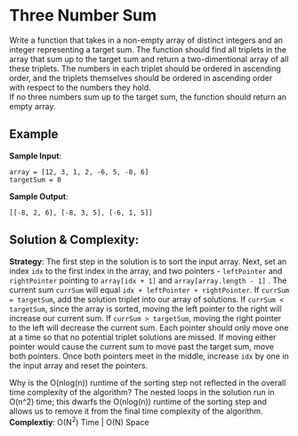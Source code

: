 # Three Number Sum  
Write a function that takes in a non-empty array of distinct integers and an integer representing a target sum. The function should find all triplets in the array that sum up to the target sum and return a two-dimentional array of all these triplets. The numbers in each triplet should be ordered in ascending order, and the triplets themselves should be ordered in ascending order with respect to the numbers they hold.  
If no three numbers sum up to the target sum, the function should return an empty array.  

## Example  
__Sample Input__:  
```
array = [12, 3, 1, 2, -6, 5, -8, 6]  
targetSum = 0  
```
__Sample Output__:  
```
[[-8, 2, 6], [-8, 3, 5], [-6, 1, 5]]
```

## Solution & Complexity:  
__Strategy__:  The first step in the solution is to sort the input array. Next, set an index `idx` to the first index in the array, and two pointers - `leftPointer` and `rightPointer` pointing to `array[idx + 1]` and `array[array.length - 1]` . The current sum `currSum` will equal `idx + leftPointer + rightPointer`. If `currSum = targetSum`, add the solution triplet into our array of solutions. If `currSum < targetSum`, since the array is sorted, moving the left pointer to the right will increase our current sum. If `currSum > targetSum`, moving the right pointer to the left will decrease the current sum. Each pointer should only move one at a time so that no potential triplet solutions are missed. If moving either pointer would cause the current sum to move past the target sum, move both pointers. Once both pointers meet in the middle, increase `idx` by one in the input array and reset the pointers.  

Why is the O(nlog(n)) runtime of the sorting step not reflected in the overall time complexity of the algorithm? The nested loops in the solution run in O(n^2) time; this dwarfs the O(nlog(n)) runtime of the sorting step and allows us to remove it from the final time complexity of the algorithm.  
__Complextiy__: O(N<sup>2</sup>) Time | O(N) Space